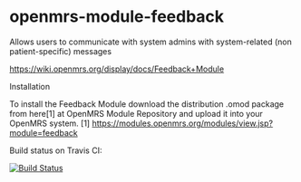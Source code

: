 openmrs-module-feedback
=======================

Allows users to communicate with system admins with system-related (non patient-specific) messages

https://wiki.openmrs.org/display/docs/Feedback+Module

Installation

To install the Feedback Module download the distribution .omod package from here[1] at OpenMRS Module Repository and upload it into your OpenMRS system.
[1] https://modules.openmrs.org/modules/view.jsp?module=feedback

Build status on Travis CI:

[![Build Status](https://secure.travis-ci.org/harshadura/openmrs-module-feedback.png)](http://travis-ci.org/harshadura/openmrs-module-feedback)
